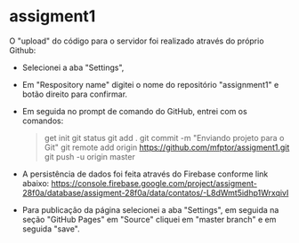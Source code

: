 # assigment1
O "upload" do código para o servidor foi realizado através do próprio Github:
- Selecionei a aba "Settings", 
- Em "Respository name" digitei o nome do repositório "assignment1" e botão direito para confirmar.
- Em seguida no prompt de comando do GitHub, entrei com os comandos:
  > get init
  > git status
  > git add .
  > git commit -m "Enviando projeto para o Git"
  > git remote add origin https://github.com/mfptor/assigment1.git
  > git push -u origin master

- A persistência de dados foi feita através do Firebase conforme link abaixo:
  https://console.firebase.google.com/project/assigment-28f0a/database/assigment-28f0a/data/contatos/-L8dWmt5idhp1WrxqivI

- Para publicação da página selecionei a aba "Settings", em seguida na seção "GitHub Pages" em "Source" cliquei em "master branch" e em seguida "save".
